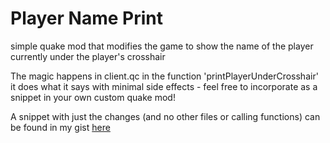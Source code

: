 # Player Name Print
simple quake mod that modifies the game to show the name of the player currently under the player's crosshair


The magic happens in client.qc in the function 'printPlayerUnderCrosshair' it does what it says with minimal side effects - feel free to incorporate as a snippet in your own custom quake mod!

A snippet with just the changes (and no other files or calling functions) can be found in my gist [here](https://gist.github.com/BenVanCitters/a157f58e906bf00adc39a484cbcee12f)
